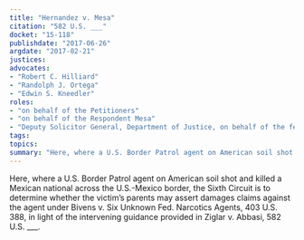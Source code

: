 ```yaml
---
title: "Hernandez v. Mesa"
citation: "582 U.S. ___"
docket: "15-118"
publishdate: "2017-06-26"
argdate: "2017-02-21"
justices:
advocates:
- "Robert C. Hilliard"
- "Randolph J. Ortega"
- "Edwin S. Kneedler"
roles:
- "on behalf of the Petitioners"
- "on behalf of the Respondent Mesa"
- "Deputy Solicitor General, Department of Justice, on behalf of the federal Respondents"
tags:
topics:
summary: "Here, where a U.S. Border Patrol agent on American soil shot and killed a Mexican national across the U.S.-Mexico border, the Sixth Circuit is to determine whether the victim’s parents may assert damages claims against the agent under Bivens v. Six Unknown Fed. Narcotics Agents, 403 U.S. 388, in light of the intervening guidance provided in Ziglar v. Abbasi, 582 U.S. ___."
---
```

Here, where a U.S. Border Patrol agent on American soil shot and killed a Mexican national across the U.S.-Mexico border, the Sixth Circuit is to determine whether the victim’s parents may assert damages claims against the agent under Bivens v. Six Unknown Fed. Narcotics Agents, 403 U.S. 388, in light of the intervening guidance provided in Ziglar v. Abbasi, 582 U.S. ___.

